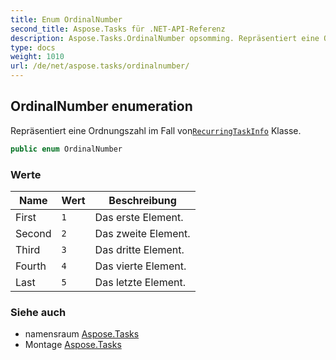 ```yaml
---
title: Enum OrdinalNumber
second_title: Aspose.Tasks für .NET-API-Referenz
description: Aspose.Tasks.OrdinalNumber opsomming. Repräsentiert eine Ordnungszahl im Fall vonRecurringTaskInfo Klasse.
type: docs
weight: 1010
url: /de/net/aspose.tasks/ordinalnumber/
---
```

## OrdinalNumber enumeration

Repräsentiert eine Ordnungszahl im Fall von[`RecurringTaskInfo`](../recurringtaskinfo/) Klasse.

```csharp
public enum OrdinalNumber
```

### Werte

| Name | Wert | Beschreibung |
| --- | --- | --- |
| First | `1` | Das erste Element. |
| Second | `2` | Das zweite Element. |
| Third | `3` | Das dritte Element. |
| Fourth | `4` | Das vierte Element. |
| Last | `5` | Das letzte Element. |

### Siehe auch

* namensraum [Aspose.Tasks](../../aspose.tasks/)
* Montage [Aspose.Tasks](../../)


